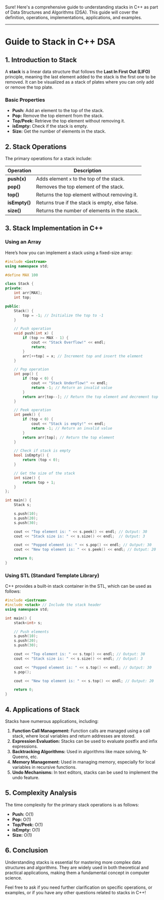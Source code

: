 Sure! Here's a comprehensive guide to understanding stacks in C++ as part of Data Structures and Algorithms (DSA). This guide will cover the definition, operations, implementations, applications, and examples.

---

# **Guide to Stack in C++ DSA**

## **1. Introduction to Stack**
A **stack** is a linear data structure that follows the **Last In First Out (LIFO)** principle, meaning the last element added to the stack is the first one to be removed. It can be visualized as a stack of plates where you can only add or remove the top plate.

### **Basic Properties**
- **Push:** Add an element to the top of the stack.
- **Pop:** Remove the top element from the stack.
- **Top/Peek:** Retrieve the top element without removing it.
- **isEmpty:** Check if the stack is empty.
- **Size:** Get the number of elements in the stack.

## **2. Stack Operations**
The primary operations for a stack include:

| Operation | Description                     |
|-----------|---------------------------------|
| **push(x)**   | Adds element `x` to the top of the stack. |
| **pop()**     | Removes the top element of the stack.     |
| **top()**     | Returns the top element without removing it. |
| **isEmpty()** | Returns true if the stack is empty, else false. |
| **size()**    | Returns the number of elements in the stack. |

## **3. Stack Implementation in C++**

### **Using an Array**
Here’s how you can implement a stack using a fixed-size array:

```cpp
#include <iostream>
using namespace std;

#define MAX 100

class Stack {
private:
    int arr[MAX];
    int top;

public:
    Stack() {
        top = -1; // Initialize the top to -1
    }

    // Push operation
    void push(int x) {
        if (top >= MAX - 1) {
            cout << "Stack Overflow!" << endl;
            return;
        }
        arr[++top] = x; // Increment top and insert the element
    }

    // Pop operation
    int pop() {
        if (top < 0) {
            cout << "Stack Underflow!" << endl;
            return -1; // Return an invalid value
        }
        return arr[top--]; // Return the top element and decrement top
    }

    // Peek operation
    int peek() {
        if (top < 0) {
            cout << "Stack is empty!" << endl;
            return -1; // Return an invalid value
        }
        return arr[top]; // Return the top element
    }

    // Check if stack is empty
    bool isEmpty() {
        return (top < 0);
    }

    // Get the size of the stack
    int size() {
        return top + 1;
    }
};

int main() {
    Stack s;

    s.push(10);
    s.push(20);
    s.push(30);

    cout << "Top element is: " << s.peek() << endl; // Output: 30
    cout << "Stack size is: " << s.size() << endl;  // Output: 3

    cout << "Popped element is: " << s.pop() << endl; // Output: 30
    cout << "New top element is: " << s.peek() << endl; // Output: 20

    return 0;
}
```

### **Using STL (Standard Template Library)**
C++ provides a built-in stack container in the STL, which can be used as follows:

```cpp
#include <iostream>
#include <stack> // Include the stack header
using namespace std;

int main() {
    stack<int> s;

    // Push elements
    s.push(10);
    s.push(20);
    s.push(30);

    cout << "Top element is: " << s.top() << endl; // Output: 30
    cout << "Stack size is: " << s.size() << endl; // Output: 3

    cout << "Popped element is: " << s.top() << endl; // Output: 30
    s.pop();

    cout << "New top element is: " << s.top() << endl; // Output: 20

    return 0;
}
```

## **4. Applications of Stack**
Stacks have numerous applications, including:

1. **Function Call Management:** Function calls are managed using a call stack, where local variables and return addresses are stored.
2. **Expression Evaluation:** Stacks can be used to evaluate postfix and infix expressions.
3. **Backtracking Algorithms:** Used in algorithms like maze solving, N-Queens, etc.
4. **Memory Management:** Used in managing memory, especially for local variables in recursive functions.
5. **Undo Mechanisms:** In text editors, stacks can be used to implement the undo feature.

## **5. Complexity Analysis**
The time complexity for the primary stack operations is as follows:
- **Push:** O(1)
- **Pop:** O(1)
- **Top/Peek:** O(1)
- **isEmpty:** O(1)
- **Size:** O(1)

## **6. Conclusion**
Understanding stacks is essential for mastering more complex data structures and algorithms. They are widely used in both theoretical and practical applications, making them a fundamental concept in computer science.

Feel free to ask if you need further clarification on specific operations, or examples, or if you have any other questions related to stacks in C++!